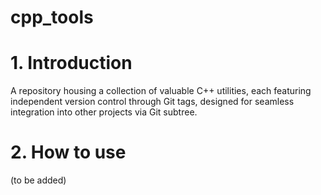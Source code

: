 # cpp_tools

# 1. Introduction

A repository housing a collection of valuable C++ utilities, each featuring independent version control through Git tags, designed for seamless integration into other projects via Git subtree.

# 2. How to use

(to be added)